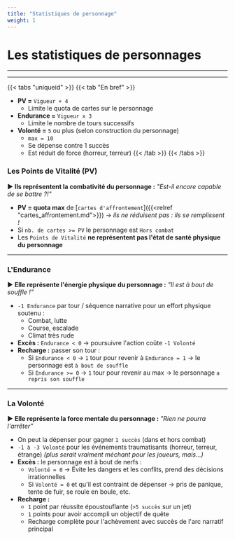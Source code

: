 ```yaml
---
title: "Statistiques de personnage"
weight: 1
---
```


# Les statistiques de personnages

---
---

{{< tabs "uniqueid" >}}
{{< tab "En bref" >}}
* **PV =** `Vigueur + 4`
    * Limite le quota de cartes sur le personnage
* **Endurance =** `Vigueur x 3`
    * Limite le nombre de tours successifs
* **Volonté =** `5` ou plus (selon construction du personnage)
    * `max = 10`
    * Se dépense contre 1 succès
    * Est réduit de force (horreur, terreur)
{{< /tab >}}
{{< /tabs >}}

### Les Points de Vitalité (PV)

► __Ils représentent la combativité du personnage :__ *"Est-il encore capable de se battre ?!"*

* **PV = quota max** de [`cartes d'affrontement`]({{<relref "cartes_affrontement.md">}}) → *ils ne réduisent pas : ils se remplissent !*
* Si `nb. de cartes >= PV` le personnage est `Hors combat`
* Les `Points de Vitalité` **ne représentent pas l'état de santé physique du personnage**


---

### L'Endurance

► __Elle représente l'énergie physique du personnage :__ *"Il est à bout de souffle !"*

* `-1 Endurance` par tour / séquence narrative pour un effort physique soutenu :
    * Combat, lutte
    * Course, escalade
    * Climat très rude
* **Excès :** `Endurance < 0` → poursuivre l'action coûte `-1 Volonté`
* **Recharge :** passer son tour :
    * Si `Endurance < 0` → `1` tour pour revenir à `Endurance = 1` → le personnage est `à bout de souffle`
    * Si `Endurance >= 0` → `1` tour pour revenir au max → le personnage `a repris son souffle`

---

### La Volonté

► __Elle représente la force mentale du personnage :__ *"Rien ne pourra l'arrêter"*

* On peut la dépenser pour gagner `1 succès` (dans et hors combat)
* `-1 à -3 Volonté` pour les événements traumatisants (horreur, terreur, étrange) *(plus serait vraiment méchant pour les joueurs, mais...)*
* **Excès :** le personnage est à bout de nerfs :
    * `Volonté = 0` → Évite les dangers et les conflits, prend des décisions irrationnelles
    * Si `Volonté = 0` et qu'il est contraint de dépenser → pris de panique, tente de fuir, se roule en boule, etc.
* **Recharge :**
    * `1` point par réussite époustouflante (`>5 succès` sur un jet)
    * `1` points pour avoir accompli un objectif de quête
    * Recharge complète pour l'achèvement avec succès de l'arc narratif principal

